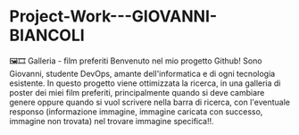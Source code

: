 # Project-Work---GIOVANNI-BIANCOLI
🖼️🎞️ Galleria - film preferiti
Benvenuto nel mio progetto Github! Sono Giovanni, studente DevOps, amante dell'informatica e di ogni tecnologia esistente. In questo progetto viene ottimizzata la ricerca, in una galleria di poster dei miei film preferiti, principalmente quando si deve cambiare genere oppure quando si vuol scrivere nella barra di ricerca, con l'eventuale responso (informazione immagine, immagine caricata con successo, immagine non trovata) nel trovare immagine specifica!!.



